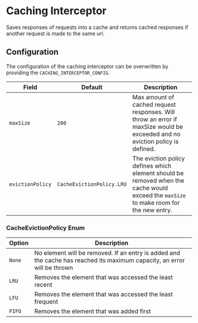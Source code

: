 # Caching Interceptor
Saves responses of requests into a cache and returns cached responses if another request is made to the same url.  

## Configuration
The configuration of the caching interceptor can be overwritten by providing the `CACHING_INTERCEPTOR_CONFIG`.

| Field | Default | Description | 
|---|---|---|
| `maxSize` | `200` | Max amount of cached request responses. Will throw an error if maxSize would be exceeded and no eviction policy is defined. |
| `evictionPolicy` | `CacheEvictionPolicy.LRU` | The eviction policy defines which element should be removed when the cache would exceed the `maxSize` to make room for the new entry. |

### CacheEvictionPolicy Enum
| Option | Description |
|---|---|
| `None` | No element will be removed. If an entry is added and the cache has reached its maximum capacity, an error will be thrown |
| `LRU` | Removes the element that was accessed the least recent |
| `LFU` | Removes the element that was accessed the least frequent |
| `FIFO` | Removes the element that was added first  |
